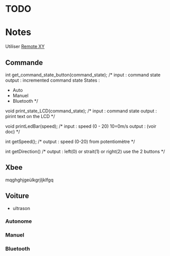 # TODO

# Notes

Utiliser [Remote XY](https://remotexy.com)

## Commande

int get_command_state_button(command_state);
/*
input : command state
output : incremented command state
States :
- Auto
- Manuel
- Bluetooth
*/

void print_state_LCD(command_state);
/*
input : command state
output : pirint text on the LCD
*/

void printLedBar(speed);
/*
input : speed (0 - 20) 10=0m/s
output : (voir doc)
*/

int getSpeed();
/*
output : speed (0-20)
from potentiomètre
*/

int getDirection()
/*
output : left(0) or strait(1) or right(2)
use the 2 buttons
*/



## Xbee
mqghghjgeùlkgrjljklfgq


## Voiture

- ultrason

### Autonome


### Manuel


### Bluetooth

